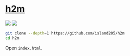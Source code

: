 # [h2m](https://github.com/island205/h2m)

![](https://img.shields.io/github/license/island205/h2m?style=flat-square) ![](https://img.shields.io/github/last-commit/scillidan/h2m/main?label=last%20commit%20(fork)&style=flat-square)

```sh
git clone --depth=1 https://github.com/island205/h2m
cd h2m
```

Open `index.html`.